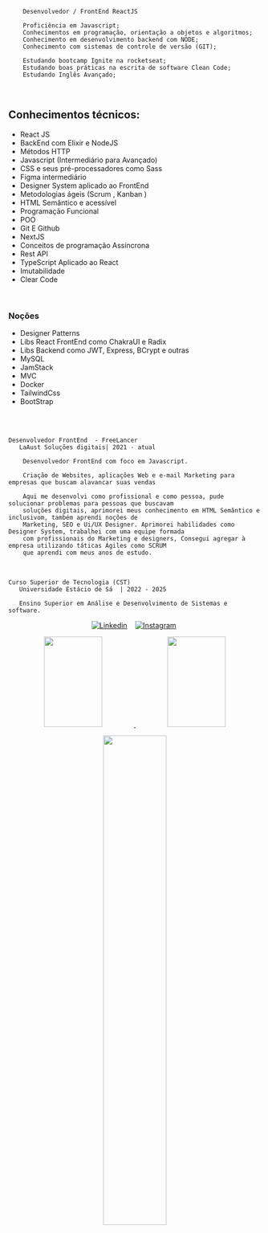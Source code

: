         Desenvolvedor / FrontEnd ReactJS

        Proficiência em Javascript; 
        Conhecimentos em programação, orientação a objetos e algoritmos; 
        Conhecimento em desenvolvimento backend com NODE;
        Conhecimento com sistemas de controle de versão (GIT);

        Estudando bootcamp Ignite na rocketseat;
        Estudando boas práticas na escrita de software Clean Code;
        Estudando Inglês Avançado;
 
<br>
<h2> Conhecimentos técnicos: </h2>
<ul>


<li> React JS </li>
<li> BackEnd com Elixir e NodeJS </li>
<li> Métodos HTTP </li>
<li> Javascript (Intermediário para Avançado) </li>
<li> CSS e seus pré-processadores como Sass </li>
<li> Figma intermediário </li>
<li> Designer System aplicado ao FrontEnd </li>
<li> Metodologias ágeis (Scrum , Kanban ) </li>
<li> HTML Semântico e acessível </li>
<li> Programação Funcional </li>
<li> POO </li>
<li> Git E Github </li>
<li> NextJS </li>
<li> Conceitos de programação Assíncrona </li>
<li> Rest API </li>
<li> TypeScript Aplicado ao React </li>
<li> Imutabilidade  </li>
<li> Clear Code  </li>

</ul>
        
        
 <br>
 
<h3> Noções </h3>
 <ul>
        <li> Designer Patterns</li>
        <li> Libs React FrontEnd como ChakraUI e Radix</li>
        <li> Libs Backend como JWT, Express, BCrypt e outras</li>
        <li> MySQL</li>
        <li> JamStack</li>
        <li> MVC</li>
        <li> Docker</li>
        <li> TailwindCss</li>
        <li> BootStrap</li>
      </ul>

 <br>

<br>
  
    Desenvolvedor FrontEnd  - FreeLancer
       LaAust Soluções digitais| 2021 - atual

        Desenvolvedor FrontEnd com foco em Javascript.

        Criação de Websites, aplicações Web e e-mail Marketing para empresas que buscam alavancar suas vendas

        Aqui me desenvolvi como profissional e como pessoa, pude solucionar problemas para pessoas que buscavam
        soluções digitais, aprimorei meus conhecimento em HTML Semântico e inclusivom, também aprendi noções de 
        Marketing, SEO e Ui/UX Designer. Aprimorei habilidades como Designer System, trabalhei com uma equipe formada
        com profissionais do Marketing e designers, Consegui agregar à empresa utilizando táticas Ágiles como SCRUM 
        que aprendi com meus anos de estudo.

<br>

    Curso Superior de Tecnologia (CST) 
       Universidade Estácio de Sá  | 2022 - 2025
            
       Ensino Superior em Análise e Desenvolvimento de Sistemas e software.          


<div>
   <p align="center">
    <a href="https://www.linkedin.com/in/matheus-fonteles-5876b8211/"><img alt="Linkedin" src="https://img.shields.io/badge/-LinkedIn-blue?style=for-the-badge&logo=Linkedin&logoColor=white"></a>&nbsp;&nbsp;&nbsp;
    <a href="https://www.instagram.com/laaust.co/"><img alt="Instagram" src="https://img.shields.io/youtube/channel/subscribers/UCXKSo8RSfVmrawXleZ-_arg?style=social"></a>&nbsp;
  </p>
</div>

<div align="center">
  <a href="https://github.com/matheusmfl">
  <img height="180em" width="48%" src="https://github-readme-stats.vercel.app/api?username=matheusmfl&show_icons=true&theme=dark&include_all_commits=true&count_private=true"/>
  <img height="180em" width="48%" src="https://github-readme-stats.vercel.app/api/top-langs/?username=matheusmfl&layout=compact&langs_count=7&theme=dark"/>
</div>
<p align="center"><img width=50% src="https://media.giphy.com/media/IThjAlJnD9WNO/giphy.gif"></p>

